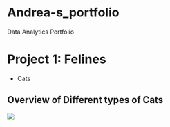 # Andrea-s_portfolio
Data Analytics Portfolio

# Project 1: Felines
* Cats
## Overview of Different types of Cats 
![](cat-1113335_640.png)
